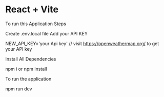 # React + Vite

To run this Application Steps

Create .env.local file Add your API KEY

NEW_API_KEY='your Api key' // visit https://openweathermap.org/ to get your API key

Install All Dependencies

npm i or npm install

To run the application

npm run dev
